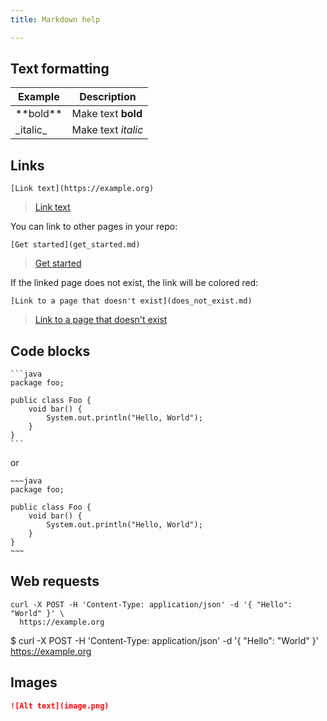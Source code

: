 ```yaml
---
title: Markdown help

---
```

## Text formatting

Example | Description
-------|-------
\*\*bold\*\* | Make text **bold**
\_italic\_ | Make text _italic_

## Links

```
[Link text](https://example.org)
```

> [Link text](https://example.org)	

You can link to other pages in your repo:

```
[Get started](get_started.md)
```

> [Get started](get_started.md)

If the linked page does not exist, the link will be colored red:

```
[Link to a page that doesn't exist](does_not_exist.md)
```

> [Link to a page that doesn't exist](does_not_exist.md)

## Code blocks

~~~
```java
package foo;

public class Foo {
    void bar() {
        System.out.println("Hello, World");
    }
}
```
~~~

or

```
~~~java
package foo;

public class Foo {
    void bar() {
        System.out.println("Hello, World"); 
    }
}
~~~
```

## Web requests

```
curl -X POST -H 'Content-Type: application/json' -d '{ "Hello": "World" }' \
  https://example.org
```

$ curl -X POST -H 'Content-Type: application/json' -d '{ "Hello": "World" }' https://example.org

## Images

```markdown
![Alt text](image.png)
```	